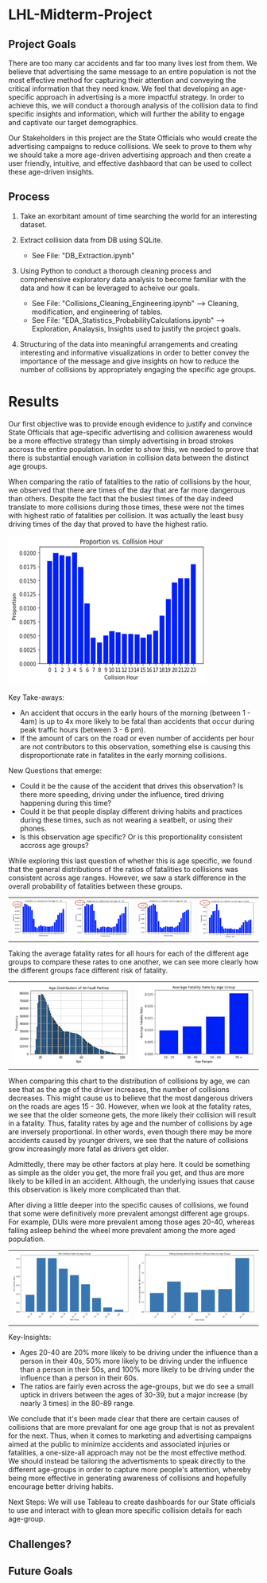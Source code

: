 # LHL-Midterm-Project

## Project Goals

There are too many car accidents and far too many lives lost from them.  We believe that advertising the same message to an entire population is not the most effective method for capturing their attention and conveying the critical information that they need know.  We feel that developing an age-specific approach in advertising is a more impactful strategy.  In order to achieve this, we will conduct a thorough analysis of the collision data to find specific insights and information, which will further the ability to engage and captivate our target demographics.

Our Stakeholders in this project are the State Officials who would create the advertising campaigns to reduce collisions.  We seek to prove to them why we should take a more age-driven advertising approach and then create a user friendly, intuitive, and effective dashbaord that can be used to collect these age-driven insights.

## Process

1.  Take an exorbitant amount of time searching the world for an interesting dataset.

2.  Extract collision data from DB using SQLite.
    - See File: "DB_Extraction.ipynb"

3.  Using Python to conduct a thorough cleaning process and comprehensive exploratory data analysis to become familiar with the data and how it can be leveraged to acheive our goals.
    - See File: "Collisions_Cleaning_Engineering.ipynb" --> Cleaning, modification, and engineering of tables.  
    - See File: "EDA_Statistics_ProbabilityCalculations.ipynb" --> Exploration, Analaysis, Insights used to justify the project goals.

4. Structuring of the data into meaningful arrangements and creating interesting and informative visualizations in order to better convey the importance of the message and give insights on how to reduce the number of collisions by appropriately engaging the specific age groups.  

# Results

Our first objective was to provide enough evidence to justify and convince State Officials that age-specific advertising and collision awareness would be a more effective strategy than simply advertising in broad strokes accross the entire population.  In order to show this, we needed to prove that there is substantial enough variation in collision data between the distinct age groups.

When comparing the ratio of fatalities to the ratio of collisions by the hour, we observed that there are times of the day that are far more dangerous than others.  Despite the fact that the busiest times of the day indeed translate to more collisions during those times, these were not the times with highest ratio of fatalities per collision.  It was actually the least busy driving times of the day that proved to have the highest ratio.

<img src="images/ratio_of_fatalities_to_collisions.png" alt="Proportion of Fatalities to Collisions by Hour" width="400" height="300">


Key Take-aways:
- An accident that occurs in the early hours of the morning (between 1 - 4am) is up to 4x more likely to be fatal than accidents that occur during peak traffic hours (between 3 - 6 pm).
- If the amount of cars on the road or even number of accidents per hour are not contributors to this observation, something else is causing this disproportionate rate in fatalites in the early morning collisions.

New Questions that emerge:
- Could it be the cause of the accident that drives this observation? Is there more speeding, driving under the influence, tired driving happening during this time?
- Could it be that people display different driving habits and practices during these times, such as not wearing a seatbelt, or using their phones.
- Is this observation age specific? Or is this proportionality consistent accross age groups?

While exploring this last question of whether this is age specific, we found that the general distributions of the ratios of fatalities to collisions was consistent across age ranges.  However, we saw a stark difference in the overall probability of fatalities between these groups.

<table>
  <tr>
    <td><img src="images/fatality_rate_by_hour10-29.png" alt="" width="300"></td>
    <td><img src="images/fatality_rate_by_hour30-49.png" alt="" width="300"></td>
    <td><img src="images/fatality_rate_by_hour50-69.png" alt="" width="300"></td>
    <td><img src="images/fatality_rate_by_hour70plus.png" alt="" width="300"></td>
  </tr>
</table>

Taking the average fatality rates for all hours for each of the different age groups to compare these rates to one another, we can see more clearly how the different groups face different risk of fatality.

<table>
  <tr>
    <td><img src="images/at_fault_age_distribution.png" alt="Age Distribution of At-Fault Parties" width="300">
    <td><img src="images/avg_rate_of_fatalities_by_age.png" alt="Average Fatality Rate By Age" width="300">
  </tr>
</table>

When comparing this chart to the distribution of collisions by age, we can see that as the age of the driver increases, the number of collisions decreases. This might cause us to believe that the most dangerous drivers on the roads are ages 15 - 30. However, when we look at the fatality rates, we see that the older someone gets, the more likely their collision will result in a fatality. Thus, fatality rates by age and the number of collisions by age are inversely proportional. In other words, even though there may be more accidents caused by younger drivers, we see that the nature of collisions grow increasingly more fatal as drivers get older.

Admittedly, there may be other factors at play here. It could be something as simple as the older you get, the more frail you get, and thus are more likely to be killed in an accident. Although, the underlying issues that cause this observation is likely more complicated than that.

After diving a little deeper into the specific causes of collisions, we found that some were definitively more prevalent amongst different age groups. For example, DUIs were more prevalent among those ages 20-40, whereas falling asleep behind the wheel more prevalent among the more aged population.

<table>
  <tr>
    <td><img src="images/dui_dist.png" alt="Age Distribution of DUIs" width="300">
    <td><img src="images/falling_asleep_dist.png" alt="Age Distribution of Falling Asleep Behind the Wheel" width="300">
  </tr>
</table>

Key-Insights:
- Ages 20-40 are 20% more likely to be driving under the influence than a person in their 40s, 50% more likely to be driving under the influence than a person in their 50s, and 100% more likely to be driving under the influence than a person in their 60s.
- The ratios are fairly even across the age-groups, but we do see a small uptick in drivers between the ages of 30-39, but a major increase (by nearly 3 times) in the 80-89 range.

We conclude that it's been made clear that there are certain causes of collisions that are more prevalant for one age group that is not as prevalent for the next.  Thus, when it comes to marketing and advertising campaigns aimed at the public to minimize accidents and associated injuries or fatalities, a one-size-all approach may not be the most effective method. We should instead be tailoring the advertisments to speak directly to the different age-groups in order to capture more people's attention, whereby being more effective in generating awareness of collisions and hopefully encourage better driving habits.

Next Steps:
We will use Tableau to create dashboards for our State officials to use and interact with to glean more specific collision details for each age-group.

## Challenges?

## Future Goals


